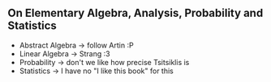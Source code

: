 ## On Elementary Algebra, Analysis, Probability and Statistics

- Abstract Algebra -> follow Artin :P
- Linear Algebra -> Strang :3
- Probability -> don't we like how precise Tsitsiklis is
- Statistics -> I have no "I like this book" for this
